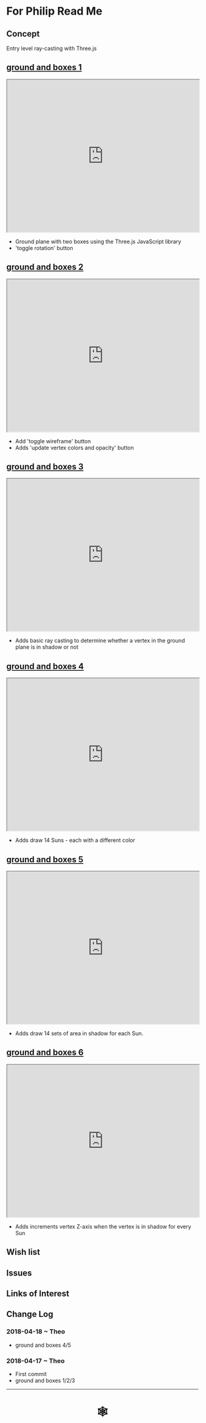 <span style=display:none; >[You are now in a GitHub source code view - click this link to view Read Me file as a web page](http://www.ladybug.tools/spider/index.html#sandbox/for-philip/README.md "View file as a web page." ) </span>

# For Philip Read Me


## Concept

Entry level ray-casting with Three.js


## [ground and boxes 1]( http://www.ladybug.tools/spider/sandbox/for-philip/ground-and-boxes-1.html )

<iframe class=iframeReadMe src=http://www.ladybug.tools/spider/sandbox/for-philip/ground-and-boxes-1.html width=100% height=400px >Iframes are not displayed on github.com</iframe>

* Ground plane with two boxes using the Three.js JavaScript library
* 'toggle rotation' button


## [ground and boxes 2]( http://www.ladybug.tools/spider/sandbox/for-philip/ground-and-boxes-2.html )

<iframe class=iframeReadMe src=http://www.ladybug.tools/spider/sandbox/for-philip/ground-and-boxes-2.html width=100% height=400px >Iframes are not displayed on github.com</iframe>

* Add 'toggle wireframe' button
* Adds 'update vertex colors and opacity' button


## [ground and boxes 3]( http://www.ladybug.tools/spider/sandbox/for-philip/ground-and-boxes-3.html )

<iframe class=iframeReadMe src=http://www.ladybug.tools/spider/sandbox/for-philip/ground-and-boxes-3.html width=100% height=400px >Iframes are not displayed on github.com</iframe>

* Adds basic ray casting to determine whether a vertex in the ground plane is in shadow or not


## [ground and boxes 4]( http://www.ladybug.tools/spider/sandbox/for-philip/ground-and-boxes-4.html )

<iframe class=iframeReadMe src=http://www.ladybug.tools/spider/sandbox/for-philip/ground-and-boxes-4.html width=100% height=400px >Iframes are not displayed on github.com</iframe>

* Adds draw 14 Suns - each with a different color


## [ground and boxes 5]( http://www.ladybug.tools/spider/sandbox/for-philip/ground-and-boxes-5.html )

<iframe class=iframeReadMe src=http://www.ladybug.tools/spider/sandbox/for-philip/ground-and-boxes-5.html width=100% height=400px >Iframes are not displayed on github.com</iframe>

* Adds draw 14 sets of area in shadow for each Sun.

## [ground and boxes 6]( http://www.ladybug.tools/spider/sandbox/for-philip/ground-and-boxes-6.html )

<iframe class=iframeReadMe src=http://www.ladybug.tools/spider/sandbox/for-philip/ground-and-boxes-6.html width=100% height=400px >Iframes are not displayed on github.com</iframe>

* Adds increments vertex Z-axis when the vertex is in shadow for every Sun



## Wish list



## Issues



## Links of Interest



## Change Log

### 2018-04-18 ~ Theo

* ground and boxes 4/5

### 2018-04-17 ~ Theo

* First commit
* ground and boxes 1/2/3

***

# <center title="hello!" ><a href=javascript:window.scrollTo(0,0); style=text-decoration:none; > &#x1f578; </a></center>



